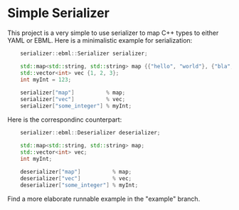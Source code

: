 # Simple Serializer

This project is a very simple to use serializer to map C++ types to either YAML or EBML.
Here is a minimalistic example for serialization:

~~~C++
	serializer::ebml::Serializer serializer;

	std::map<std::string, std::string> map {{"hello", "world"}, {"bla", "fasel"}};
	std::vector<int> vec {1, 2, 3};
	int myInt = 123;
	
	serializer["map"]          % map;
	serializer["vec"]          % vec;
	serializer["some_integer"] % myInt;
~~~

Here is the correspondinc counterpart:

~~~C++
	serializer::ebml::Deserializer deserializer;

	std::map<std::string, std::string> map;
	std::vector<int> vec;
	int myInt;
	
	deserializer["map"]          % map;
	deserializer["vec"]          % vec;
	deserializer["some_integer"] % myInt;
~~~

Find a more elaborate runnable example in the "example" branch.